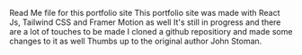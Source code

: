 Read Me file for this portfolio site
This portfolio site was made with React Js, Tailwind CSS and Framer Motion as well
It's still in progress and there are a lot of touches to be made
I cloned a github repositiory and made some changes to it as well
Thumbs up to the original author John Stoman.
